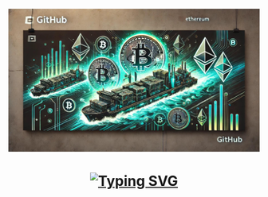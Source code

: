 <p align="center">
 <img src="https://github.com/BargeCrypto/Barge/blob/main/images/banner.jpg" alt="Banner">
</p>

<h1 align="center">
<a href="https://git.io/typing-svg"><img src="https://readme-typing-svg.demolab.com?font=Fira+Code&pause=1000&color=8B00FF&background=D63CFF00&width=435&lines=Welcome+to+CryptoBarge+Community!" alt="Typing SVG" /></a>
